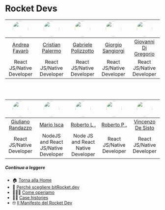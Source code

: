 # Rocket Devs

| <img src="https://github.com/andreafavaro-bitrocketdev.png" width="50px" style="border-radius: 50px"> | <img src="https://github.com/cristianpalermo-bitrocketdev.png" width="50px" style="border-radius: 50px"> | <img src="https://github.com/gabrielepolizzotto-bitrocketdev.png" width="50px" style="border-radius: 50px"> | <img src="https://github.com/giorgiosangiorgi-bitrocketdev.png" width="50px" style="border-radius: 50px"> | <img src="https://github.com/giovannidigregorio-bitrocketdev.png" width="50px" style="border-radius: 50px"> |
| :---------------------------------------------------------------------------------------------------: | :------------------------------------------------------------------------------------------------------: | :---------------------------------------------------------------------------------------------------------: | :-------------------------------------------------------------------------------------------------------: | :---------------------------------------------------------------------------------------------------------: |
|      [Andrea Favarò](https://github.com/bitRocket-dev/.github/blob/main/profile/cv/ANDREA_CV.MD)      |     [Cristian Palermo](https://github.com/bitRocket-dev/.github/blob/main/profile/cv/CRISTIAN_CV.md)     |     [Gabriele Polizzotto](https://github.com/bitRocket-dev/.github/blob/main/profile/cv/GABRIELE_CV.md)     |     [Giorgio Sangiorgi](https://github.com/bitRocket-dev/.github/blob/main/profile/cv/GIORGIO_CV.md)      |    [Giovanni Di Gregorio](https://github.com/bitRocket-dev/.github/blob/main/profile/cv/GIOVANNI_CV.md)     |
|                                       React JS/Native Developer                                       |                                        React JS/Native Developer                                         |                                          React JS/Native Developer                                          |                                         React JS/Native Developer                                         |                                          React JS/Native Developer                                          |

<div style="margin-bottom: 68px"></div>

| <img src="https://github.com/giulianorandazzo-bitrocketdev.png" width="50px" style="border-radius: 50px"> | <img src="https://github.com/marioisca-bitrocketdev.png" width="50px" style="border-radius: 50px"> | <img src="https://github.com/robertolaporta-bitrocketdev.png" width="50px" style="border-radius: 50px"> | <img src="https://github.com/robertoportaluri-bitrocketdev.png" width="50px" style="border-radius: 50px"> | <img src="https://github.com/vincenzodesisto-bitrocketdev.png" width="50px" style="border-radius: 50px"> |
| :-------------------------------------------------------------------------------------------------------: | :------------------------------------------------------------------------------------------------: | :-----------------------------------------------------------------------------------------------------: | :-------------------------------------------------------------------------------------------------------: | :------------------------------------------------------------------------------------------------------: |
|     [Giuliano Randazzo](https://github.com/bitRocket-dev/.github/blob/main/profile/cv/GIULIANO_CV.md)     |      [Mario Isca](https://github.com/bitRocket-dev/.github/blob/main/profile/cv/MARIO_CV.md)       |      [Roberto L .](https://github.com/bitRocket-dev/.github/blob/main/profile/cv/ROBERTO_L_CV.md)       |       [Roberto P .](https://github.com/bitRocket-dev/.github/blob/main/profile/cv/ROBERTO_P_CV.md)        |    [Vincenzo De Sisto](https://github.com/bitRocket-dev/.github/blob/main/profile/cv/VINCENZO_CV.md)     |
|                                         React JS/Native Developer                                         |                                NodeJS and React JS/Native Developer                                |                                   Node JS and React Native Developer                                    |                                         React JS/Native Developer                                         |                                        React JS/Native Developer                                         |

##### Continua a leggere

- 🏠 [Torna alla Home](https://github.com/bitRocket-dev)
- 🚀 [Perché scegliere bitRocket.dev](https://github.com/bitRocket-dev/.github/blob/main/profile/WHY_BITROCKET-DEV.md)
- 👨🏻‍💻 [Come operiamo](https://github.com/bitRocket-dev/.github/blob/main/profile/ABOUT.md)
- 💪🏻 [Case histories](https://github.com/bitRocket-dev/.github/blob/main/profile/CASE_HISTORIES.md)
- 🤓 [Il Manifesto del Rocket Dev](https://github.com/bitRocket-dev/.github/blob/main/profile/MANIFEST.md)
